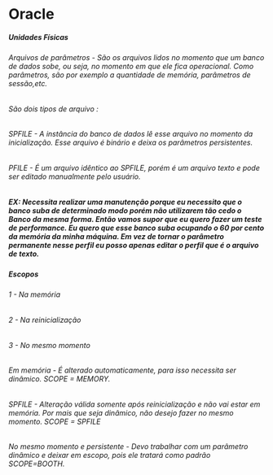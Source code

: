 # Oracle


##### Unidades Físicas
###### Arquivos de parâmetros - São os arquivos lidos no momento que um banco de dados sobe, ou seja, no momento em que ele fica operacional. Como parâmetros, são por exemplo a quantidade de memória, parâmetros de sessão,etc.

###### São dois tipos de arquivo :
###### SPFILE - A instância do banco de dados lê esse arquivo no momento da inicialização. Esse arquivo é binário e deixa os parâmetros persistentes.

###### PFILE - É um arquivo idêntico ao SPFILE, porém é um arquivo texto e pode ser editado manualmente pelo usuário.

##### EX:  Necessita realizar uma manutenção porque eu necessito que o banco suba de determinado modo porém não utilizarem tão cedo o Banco da mesma forma. Então vamos supor que eu quero fazer um teste de performance. Eu quero que esse banco suba ocupando o 60 por cento da memória da minha máquina. Em vez de tornar o parâmetro permanente nesse perfil eu posso apenas editar o perfil que é o arquivo de texto.

##### Escopos
###### 1 - Na memória
###### 2 - Na reinicialização
###### 3 - No mesmo momento

######  Em memória - É alterado automaticamente, para isso necessita ser dinâmico. SCOPE = MEMORY.
###### SPFILE - Alteração válida somente após reinicialização e não vai estar em memória. Por mais que seja dinâmico, não desejo fazer no mesmo momento. SCOPE = SPFILE
###### No mesmo momento e persistente - Devo trabalhar com um parâmetro dinâmico e deixar em escopo, pois ele tratará como padrão SCOPE=BOOTH.
